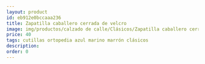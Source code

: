 ```yaml
---
layout: product
id: eb912e0bccaaa236
title: Zapatilla caballero cerrada de velcro 
image: img/productos/calzado de calle/Clásicos/Zapatilla caballero cerrada de velcro =40=cutillas ortopedia azul marino marrón clásicos.webp
price: 40
tags: cutillas ortopedia azul marino marrón clásicos
description: 
order: 0
---
```

